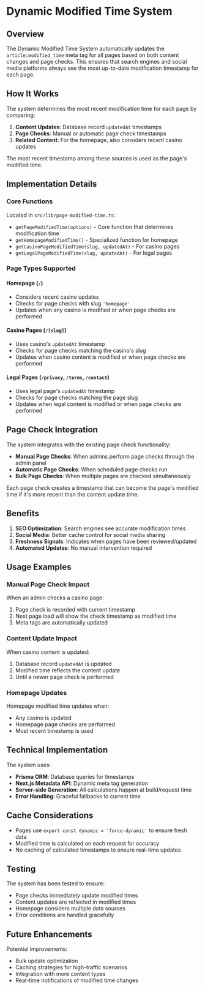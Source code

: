 # Dynamic Modified Time System

## Overview

The Dynamic Modified Time System automatically updates the `article:modified_time` meta tag for all pages based on both content changes and page checks. This ensures that search engines and social media platforms always see the most up-to-date modification timestamp for each page.

## How It Works

The system determines the most recent modification time for each page by comparing:

1. **Content Updates**: Database record `updatedAt` timestamps
2. **Page Checks**: Manual or automatic page check timestamps
3. **Related Content**: For the homepage, also considers recent casino updates

The most recent timestamp among these sources is used as the page's modified time.

## Implementation Details

### Core Functions

Located in `src/lib/page-modified-time.ts`:

- `getPageModifiedTime(options)` - Core function that determines modification time
- `getHomepageModifiedTime()` - Specialized function for homepage
- `getCasinoPageModifiedTime(slug, updatedAt)` - For casino pages
- `getLegalPageModifiedTime(slug, updatedAt)` - For legal pages

### Page Types Supported

#### Homepage (`/`)
- Considers recent casino updates
- Checks for page checks with slug `'homepage'`
- Updates when any casino is modified or when page checks are performed

#### Casino Pages (`/[slug]`)
- Uses casino's `updatedAt` timestamp
- Checks for page checks matching the casino's slug
- Updates when casino content is modified or when page checks are performed

#### Legal Pages (`/privacy`, `/terms`, `/contact`)
- Uses legal page's `updatedAt` timestamp
- Checks for page checks matching the page slug
- Updates when legal content is modified or when page checks are performed

## Page Check Integration

The system integrates with the existing page check functionality:

- **Manual Page Checks**: When admins perform page checks through the admin panel
- **Automatic Page Checks**: When scheduled page checks run
- **Bulk Page Checks**: When multiple pages are checked simultaneously

Each page check creates a timestamp that can become the page's modified time if it's more recent than the content update time.

## Benefits

1. **SEO Optimization**: Search engines see accurate modification times
2. **Social Media**: Better cache control for social media sharing
3. **Freshness Signals**: Indicates when pages have been reviewed/updated
4. **Automated Updates**: No manual intervention required

## Usage Examples

### Manual Page Check Impact
When an admin checks a casino page:
1. Page check is recorded with current timestamp
2. Next page load will show the check timestamp as modified time
3. Meta tags are automatically updated

### Content Update Impact
When casino content is updated:
1. Database record `updatedAt` is updated
2. Modified time reflects the content update
3. Until a newer page check is performed

### Homepage Updates
Homepage modified time updates when:
- Any casino is updated
- Homepage page checks are performed
- Most recent timestamp is used

## Technical Implementation

The system uses:
- **Prisma ORM**: Database queries for timestamps
- **Next.js Metadata API**: Dynamic meta tag generation
- **Server-side Generation**: All calculations happen at build/request time
- **Error Handling**: Graceful fallbacks to current time

## Cache Considerations

- Pages use `export const dynamic = 'force-dynamic'` to ensure fresh data
- Modified time is calculated on each request for accuracy
- No caching of calculated timestamps to ensure real-time updates

## Testing

The system has been tested to ensure:
- Page checks immediately update modified times
- Content updates are reflected in modified times
- Homepage considers multiple data sources
- Error conditions are handled gracefully

## Future Enhancements

Potential improvements:
- Bulk update optimization
- Caching strategies for high-traffic scenarios
- Integration with more content types
- Real-time notifications of modified time changes 